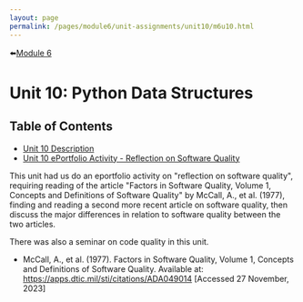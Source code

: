 ```yaml
---
layout: page
permalink: /pages/module6/unit-assignments/unit10/m6u10.html
---
```


⬅️[Module 6](/pages/module6.html)

# Unit 10: Python Data Structures


## Table of Contents

- [Unit 10 Description](/pages/module6/unit-assignments/unit10/m6u10-description.html)
- [Unit 10 ePortfolio Activity - Reflection on Software Quality](/pages/module6/unit-assignments/unit10/m6u10-eportfolio-activity.html)

This unit had us do an eportfolio activity on "reflection on software quality", requiring reading of the article "Factors in Software Quality, Volume 1, Concepts and Definitions of Software Quality" by McCall, A., et al. (1977), finding and reading a second more recent article on software quality, then discuss the major differences in relation to software quality between the two articles.

There was also a seminar on code quality in this unit.

- McCall, A., et al. (1977). Factors in Software Quality, Volume 1, Concepts and Definitions of Software Quality. Available at: https://apps.dtic.mil/sti/citations/ADA049014 [Accessed 27 November, 2023]
